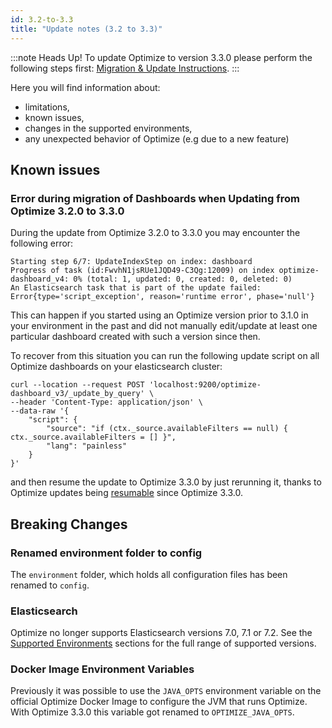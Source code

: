 ```yaml
---
id: 3.2-to-3.3
title: "Update notes (3.2 to 3.3)"
---
```


:::note Heads Up!
To update Optimize to version 3.3.0 please perform the following steps first: [Migration & Update Instructions](./instructions.md).
:::

Here you will find information about:

* limitations, 
* known issues, 
* changes in the supported environments, 
* any unexpected behavior of Optimize (e.g due to a new feature)

## Known issues

### Error during migration of Dashboards when Updating from Optimize 3.2.0 to 3.3.0

During the update from Optimize 3.2.0 to 3.3.0 you may encounter the following error:

```
Starting step 6/7: UpdateIndexStep on index: dashboard
Progress of task (id:FwvhN1jsRUe1JQD49-C3Qg:12009) on index optimize-dashboard_v4: 0% (total: 1, updated: 0, created: 0, deleted: 0)
An Elasticsearch task that is part of the update failed: Error{type='script_exception', reason='runtime error', phase='null'}

```

This can happen if you started using an Optimize version prior to 3.1.0 in your environment in the past and did not manually edit/update at least one particular dashboard created with such a version since then.

To recover from this situation you can run the following update script on all Optimize dashboards on your elasticsearch cluster:
```
curl --location --request POST 'localhost:9200/optimize-dashboard_v3/_update_by_query' \
--header 'Content-Type: application/json' \
--data-raw '{
    "script": {
        "source": "if (ctx._source.availableFilters == null) { ctx._source.availableFilters = [] }",
        "lang": "painless"
    }
}'
```
and then resume the update to Optimize 3.3.0 by just rerunning it, thanks to Optimize updates being [resumable](https://camunda.com/blog/2021/01/camunda-optimize-3-3-0-released/#Resumable-Updates) since Optimize 3.3.0.

## Breaking Changes
### Renamed environment folder to config 

The `environment` folder, which holds all configuration files has been renamed to `config`.

### Elasticsearch

Optimize no longer supports Elasticsearch versions 7.0, 7.1 or 7.2.
See the [Supported Environments](./../../../reference/supported-environments.md/#elasticsearch) sections for the full range of supported versions.

### Docker Image Environment Variables

Previously it was possible to use the `JAVA_OPTS` environment variable on the official Optimize Docker Image to configure the JVM that runs Optimize. With Optimize 3.3.0 this variable got renamed to `OPTIMIZE_JAVA_OPTS`.
